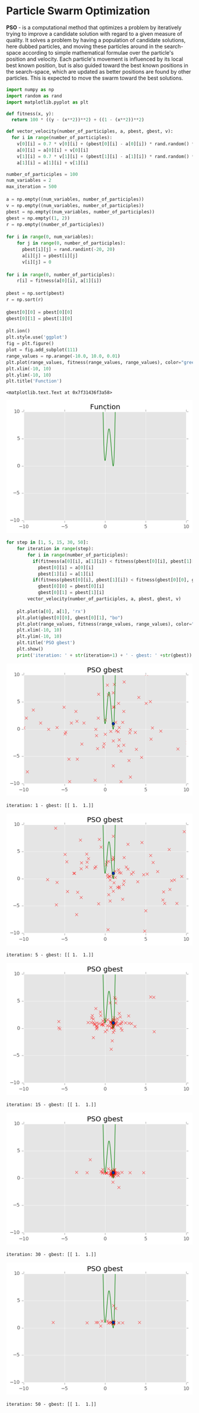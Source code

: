 
# Particle Swarm Optimization
**PSO** - is a computational method that optimizes a problem by iteratively trying to improve a candidate solution with regard to a given measure of quality. It solves a problem by having a population of candidate solutions, here dubbed particles, and moving these particles around in the search-space according to simple mathematical formulae over the particle's position and velocity. Each particle's movement is influenced by its local best known position, but is also guided toward the best known positions in the search-space, which are updated as better positions are found by other particles. This is expected to move the swarm toward the best solutions.


```python
import numpy as np
import random as rand
import matplotlib.pyplot as plt
```


```python
def fitness(x, y):
  return 100 * ((y - (x**2))**2) + ((1 - (x**2))**2)
```


```python
def vector_velocity(number_of_participles, a, pbest, gbest, v):
  for i in range(number_of_participles):
    v[0][i] = 0.7 * v[0][i] + (pbest[0][i] - a[0][i]) * rand.random() * 1.47 + (gbest[0][0] - a[0][i]) * rand.random() * 1.47
    a[0][i] = a[0][i] + v[0][i]
    v[1][i] = 0.7 * v[1][i] + (pbest[1][i] - a[1][i]) * rand.random() * 1.47 + (gbest[0][1] - a[1][i]) * rand.random() * 1.47
    a[1][i] = a[1][i] + v[1][i]
```


```python
number_of_participles = 100
num_variables = 2
max_iteration = 500

a = np.empty((num_variables, number_of_participles))
v = np.empty((num_variables, number_of_participles))
pbest = np.empty((num_variables, number_of_participles))
gbest = np.empty((1, 2))
r = np.empty((number_of_participles))

for i in range(0, num_variables):
    for j in range(0, number_of_participles):
      pbest[i][j] = rand.randint(-20, 20)
      a[i][j] = pbest[i][j]
      v[i][j] = 0
  
for i in range(0, number_of_participles):
    r[i] = fitness(a[0][i], a[1][i])

pbest = np.sort(pbest)
r = np.sort(r)

gbest[0][0] = pbest[0][0]
gbest[0][1] = pbest[1][0]

plt.ion()
plt.style.use('ggplot')
fig = plt.figure()
plot = fig.add_subplot(111)
range_values = np.arange(-10.0, 10.0, 0.01)
plt.plot(range_values, fitness(range_values, range_values), color="green")
plt.xlim(-10, 10)
plt.ylim(-10, 10)
plt.title('Function')
```




    <matplotlib.text.Text at 0x7f31436f3a58>




![png](pso_files/pso_4_1.png)



```python
for step in [1, 5, 15, 30, 50]:
    for iteration in range(step):
        for i in range(number_of_participles):
          if(fitness(a[0][i], a[1][i]) < fitness(pbest[0][i], pbest[1][i])):
            pbest[0][i] = a[0][i]
            pbest[1][i] = a[1][i]
          if(fitness(pbest[0][i], pbest[1][i]) < fitness(gbest[0][0], gbest[0][1])):
            gbest[0][0] = pbest[0][i]
            gbest[0][1] = pbest[1][i]
        vector_velocity(number_of_participles, a, pbest, gbest, v)

    plt.plot(a[0], a[1], 'rx')
    plt.plot(gbest[0][0], gbest[0][1], "bo")
    plt.plot(range_values, fitness(range_values, range_values), color="green")
    plt.xlim(-10, 10)
    plt.ylim(-10, 10)
    plt.title('PSO gbest')
    plt.show()
    print('iteration: ' + str(iteration+1) + ' - gbest: ' +str(gbest))
```


![png](pso_files/pso_5_0.png)


    iteration: 1 - gbest: [[ 1.  1.]]



![png](pso_files/pso_5_2.png)


    iteration: 5 - gbest: [[ 1.  1.]]



![png](pso_files/pso_5_4.png)


    iteration: 15 - gbest: [[ 1.  1.]]



![png](pso_files/pso_5_6.png)


    iteration: 30 - gbest: [[ 1.  1.]]



![png](pso_files/pso_5_8.png)


    iteration: 50 - gbest: [[ 1.  1.]]

